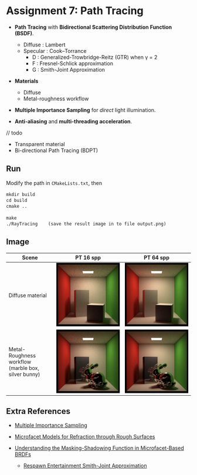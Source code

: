 # Assignment 7: Path Tracing

* **Path Tracing** with **Bidirectional Scattering Distribution Function (BSDF)**.
  * Diffuse : Lambert
  * Specular : Cook–Torrance
    * D : Generalized-Trowbridge-Reitz (GTR) when γ = 2
    * F : Fresnel-Schlick approximation
    * G : Smith-Joint Approximation

* **Materials**
  * Diffuse
  * Metal-roughness workflow

* **Multiple Importance Sampling** for *direct* light illumination.

* **Anti-aliasing** and **multi-threading acceleration**.



// todo

* Transparent material
* Bi-directional Path Tracing (BDPT)



## Run

Modify the path in `CMakeLists.txt`, then

```shell
mkdir build
cd build
cmake ..

make
./RayTracing	(save the result image in to file output.png)
```



## Image

| Scene                                               | PT 16 spp                                         | PT 64 spp                                         |
| --------------------------------------------------- | ------------------------------------------------- | ------------------------------------------------- |
| Diffuse material                                    | ![diffuse_16spp](image/diffuse_16spp.png)         | ![diffuse_64spp](image/diffuse_64spp.png)         |
| Metal-Roughness workflow (marble box, silver bunny) | ![metal_rough_16spp](image/metal_rough_16spp.png) | ![metal_rough_64spp](image/metal_rough_64spp.png) |



## Extra References

* [Multiple Importance Sampling](https://graphics.stanford.edu/courses/cs348b-03/papers/veach-chapter9.pdf)
* [Microfacet Models for Refraction through Rough Surfaces](https://www.cs.cornell.edu/~srm/publications/EGSR07-btdf.pdf)

* [Understanding the Masking-Shadowing Function in Microfacet-Based BRDFs](http://jcgt.org/published/0003/02/03/paper.pdf)
  * [Respawn Entertainment Smith-Joint Approximation](https://twvideo01.ubm-us.net/o1/vault/gdc2017/Presentations/Hammon_Earl_PBR_Diffuse_Lighting.pdf)

